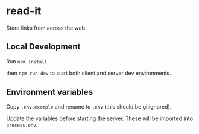 # read-it

Store links from across the web

## Local Development

Run `npm install`

then `npm run dev` to start both client and server dev environments.

## Environment variables

Copy `.env.example` and rename to `.env` (this should be gitignored).

Update the variables before starting the server. These will be imported into `process.env`.
